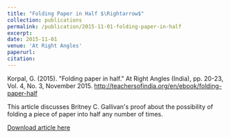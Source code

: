 ```yaml
---
title: "Folding Paper in Half $\Rightarrow$"
collection: publications
permalink: /publication/2015-11-01-folding-paper-in-half
excerpt: 
date: 2015-11-01
venue: 'At Right Angles'
paperurl: 
citation: 
---
```

Korpal, G. (2015). "Folding paper in half." At Right Angles (India), pp. 20-23, Vol. 4, No. 3, November 2015. <a href="http://teachersofindia.org/en/ebook/folding-paper-half">http://teachersofindia.org/en/ebook/folding-paper-half</a>

This article discusses Britney C. Gallivan's proof about the possibility of folding a piece of paper into half any number of times.

[Download article here](http://gkorpal.github.io/files/folding_paper_in_half.pdf)
